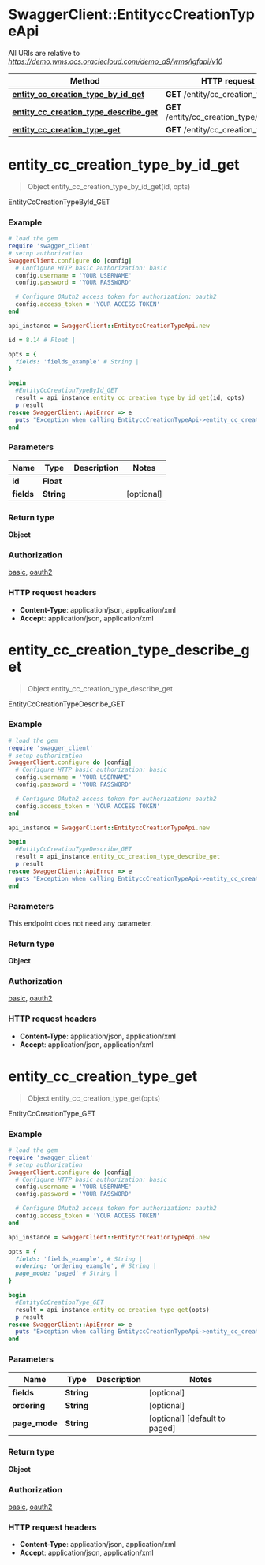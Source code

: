 # SwaggerClient::EntityccCreationTypeApi

All URIs are relative to *https://demo.wms.ocs.oraclecloud.com/demo_a9/wms/lgfapi/v10*

Method | HTTP request | Description
------------- | ------------- | -------------
[**entity_cc_creation_type_by_id_get**](EntityccCreationTypeApi.md#entity_cc_creation_type_by_id_get) | **GET** /entity/cc_creation_type/{id} | EntityCcCreationTypeById_GET
[**entity_cc_creation_type_describe_get**](EntityccCreationTypeApi.md#entity_cc_creation_type_describe_get) | **GET** /entity/cc_creation_type/describe | EntityCcCreationTypeDescribe_GET
[**entity_cc_creation_type_get**](EntityccCreationTypeApi.md#entity_cc_creation_type_get) | **GET** /entity/cc_creation_type | EntityCcCreationType_GET


# **entity_cc_creation_type_by_id_get**
> Object entity_cc_creation_type_by_id_get(id, opts)

EntityCcCreationTypeById_GET



### Example
```ruby
# load the gem
require 'swagger_client'
# setup authorization
SwaggerClient.configure do |config|
  # Configure HTTP basic authorization: basic
  config.username = 'YOUR USERNAME'
  config.password = 'YOUR PASSWORD'

  # Configure OAuth2 access token for authorization: oauth2
  config.access_token = 'YOUR ACCESS TOKEN'
end

api_instance = SwaggerClient::EntityccCreationTypeApi.new

id = 8.14 # Float | 

opts = { 
  fields: 'fields_example' # String | 
}

begin
  #EntityCcCreationTypeById_GET
  result = api_instance.entity_cc_creation_type_by_id_get(id, opts)
  p result
rescue SwaggerClient::ApiError => e
  puts "Exception when calling EntityccCreationTypeApi->entity_cc_creation_type_by_id_get: #{e}"
end
```

### Parameters

Name | Type | Description  | Notes
------------- | ------------- | ------------- | -------------
 **id** | **Float**|  | 
 **fields** | **String**|  | [optional] 

### Return type

**Object**

### Authorization

[basic](../README.md#basic), [oauth2](../README.md#oauth2)

### HTTP request headers

 - **Content-Type**: application/json, application/xml
 - **Accept**: application/json, application/xml



# **entity_cc_creation_type_describe_get**
> Object entity_cc_creation_type_describe_get

EntityCcCreationTypeDescribe_GET



### Example
```ruby
# load the gem
require 'swagger_client'
# setup authorization
SwaggerClient.configure do |config|
  # Configure HTTP basic authorization: basic
  config.username = 'YOUR USERNAME'
  config.password = 'YOUR PASSWORD'

  # Configure OAuth2 access token for authorization: oauth2
  config.access_token = 'YOUR ACCESS TOKEN'
end

api_instance = SwaggerClient::EntityccCreationTypeApi.new

begin
  #EntityCcCreationTypeDescribe_GET
  result = api_instance.entity_cc_creation_type_describe_get
  p result
rescue SwaggerClient::ApiError => e
  puts "Exception when calling EntityccCreationTypeApi->entity_cc_creation_type_describe_get: #{e}"
end
```

### Parameters
This endpoint does not need any parameter.

### Return type

**Object**

### Authorization

[basic](../README.md#basic), [oauth2](../README.md#oauth2)

### HTTP request headers

 - **Content-Type**: application/json, application/xml
 - **Accept**: application/json, application/xml



# **entity_cc_creation_type_get**
> Object entity_cc_creation_type_get(opts)

EntityCcCreationType_GET



### Example
```ruby
# load the gem
require 'swagger_client'
# setup authorization
SwaggerClient.configure do |config|
  # Configure HTTP basic authorization: basic
  config.username = 'YOUR USERNAME'
  config.password = 'YOUR PASSWORD'

  # Configure OAuth2 access token for authorization: oauth2
  config.access_token = 'YOUR ACCESS TOKEN'
end

api_instance = SwaggerClient::EntityccCreationTypeApi.new

opts = { 
  fields: 'fields_example', # String | 
  ordering: 'ordering_example', # String | 
  page_mode: 'paged' # String | 
}

begin
  #EntityCcCreationType_GET
  result = api_instance.entity_cc_creation_type_get(opts)
  p result
rescue SwaggerClient::ApiError => e
  puts "Exception when calling EntityccCreationTypeApi->entity_cc_creation_type_get: #{e}"
end
```

### Parameters

Name | Type | Description  | Notes
------------- | ------------- | ------------- | -------------
 **fields** | **String**|  | [optional] 
 **ordering** | **String**|  | [optional] 
 **page_mode** | **String**|  | [optional] [default to paged]

### Return type

**Object**

### Authorization

[basic](../README.md#basic), [oauth2](../README.md#oauth2)

### HTTP request headers

 - **Content-Type**: application/json, application/xml
 - **Accept**: application/json, application/xml



